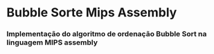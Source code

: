 # Bubble Sorte Mips Assembly

### Implementação do algoritmo de ordenação Bubble Sort na linguagem MIPS assembly 
